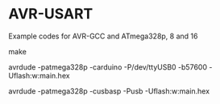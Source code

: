 # AVR-USART
Example codes for AVR-GCC and ATmega328p, 8 and 16

make

avrdude -patmega328p -carduino -P/dev/ttyUSB0 -b57600 -Uflash:w:main.hex

avrdude -patmega328p -cusbasp -Pusb -Uflash:w:main.hex


